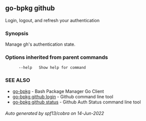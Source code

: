 ## go-bpkg github

Login, logout, and refresh your authentication

### Synopsis

Manage gh's authentication state.

### Options inherited from parent commands

```
      --help   Show help for command
```

### SEE ALSO

* [go-bpkg](go-bpkg.md)	 - Bash Package Manager Go Client
* [go-bpkg github login](go-bpkg_github_login.md)	 - Github command line tool
* [go-bpkg github status](go-bpkg_github_status.md)	 - Github Auth Status command line tool

###### Auto generated by spf13/cobra on 14-Jun-2022
